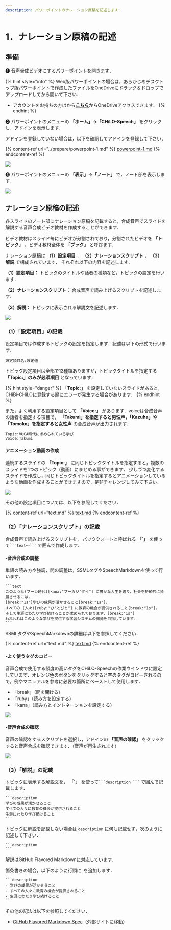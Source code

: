 ```yaml
---
description: パワーポイントのナレーション原稿を記述します．
---
```


# 1．ナレーション原稿の記述

## 準備

❶ 音声合成ビデオにするパワーポイントを開きます．

{% hint style="info" %}
Web版パワーポイントの場合は，あらかじめデスクトップ版パワーポイントで作成したファイルをOneDriveにドラッグ＆ドロップでアップロードしてから開いて下さい．

* アカウントをお持ちの方はから<img src="../.gitbook/assets/image (390).png" alt="" data-size="line">[**こちら**](https://www.office.com/launch/powerpoint?auth=2)からOneDriveアクセスできます．
{% endhint %}

❷ パワーポイントのメニューの **「ホーム」→「CHiLO-Speech」** をクリックし．アドインを表示します．

アドインを登録していない場合は，以下を確認してアドインを登録して下さい．

{% content-ref url="../prepare/powerpoint-1.md" %}
[powerpoint-1.md](../prepare/powerpoint-1.md)
{% endcontent-ref %}

![](<../.gitbook/assets/image (243).png>)

❸ パワーポイントのメニューの **「表示」→「ノート」** で，ノート部を表示します．

![](<../.gitbook/assets/image (240).png>)

## ナレーション原稿の記述

各スライドのノート部にナレーション原稿を記載すると，合成音声でスライドを解説する音声合成ビデオ教材を作成することができます．

ビデオ教材はスライド毎にビデオが分割されており，分割されたビデオを **「トピック」** ，ビデオ教材全体を **「ブック」** と呼びます．

ナレーション原稿は **（1）設定項目** ， **（2）ナレーションスクリプト** ， **（3）解説** で構成されています． それぞれ以下の内容を記述します．

**（1）設定項目：** トピックのタイトルや話者の種類など，トピックの設定を行います．

**（2）ナレーションスクリプト：** 合成音声で読み上げるスクリプトを記述します．

**（3）解説：** トピックに表示される解説文を記述します．​​

![](<../.gitbook/assets/image (310).png>)

### （1）「設定項目」の記載

設定項目では作成するトピックの設定を指定します．記述は以下の形式で行います．

```
設定項目名:設定値
```

トピック設定項目は全部で13種類ありますが，トピックタイトルを指定する **「Topic:」のみが必須項目** となっています．

{% hint style="danger" %}
**「Topic:」** を設定していないスライドがあると，CHiBi-CHiLOに登録する際にエラーが発生する場合があります．
{% endhint %}

また，よく利用する設定項目として **「Voice:」** があります．voiceは合成音声の話者を指定する項目で， **「Takumi」を指定すると男性声，「Kazuha」や「Tomoko」を指定すると女性声** の合成音声が出力されます．

```
Topic:VUCA時代に求められている学び
Voice:Takumi
```

#### アニメーション動画の作成

連続するスライドの **「Topic:」** に同じトピックタイトルを指定すると，複数のスライドを1つのトピック（動画）にまとめる事ができます． 少しづつ変化するスライドを作成し，同じトピックタイトルを指定するとアニメーションしているような動画を作成することができますので，是非チャレンジしてみて下さい．

![](<../.gitbook/assets/image (403).png>)

その他の設定項目については、以下を参照してください．

{% content-ref url="text.md" %}
[text.md](text.md)
{% endcontent-ref %}

### （2）「ナレーションスクリプト」の記載

合成音声で読み上げるスクリプトを， バッククォートと呼ばれる **「\`」** を使って` ```text〜``` ` で囲んで作成します．

#### -音声合成の調整

単語の読み方や強調，間の調整は，SSMLタグやSpeechMarkdownを使って行います．

````
```text
このような(ブーカ時代)[kana:"ブーカジ'ダイ"] に豊かな人生を送り，社会を持続的に発展させるには，
[break:"1s"]学びの成果が活かせること[break:"1s"]，
すべての (人々)[ruby:"ひ'とびと"] に教育の機会が提供されること[break:"1s"]，
そして生涯にわたり学び続けることが求められております．[break:"1s"]
われわれはこのような学びを提供する学習システムの開発を目指しています.
```
````

SSMLタグやSpeechMarkdownの詳細は以下を参照してください．

{% content-ref url="text.md" %}
[text.md](text.md)
{% endcontent-ref %}

#### -よく使うタグのコピー

音声合成で使用する頻度の高いタグをCHiLO-Speechの作業ウインドウに設定しています．オレンジ色のボタンをクリックすると空のタグがコピーされるので，例やマニュアルを参考に必要な箇所にペーストして使用します．

* 「break」（間を開ける）
* 「ruby」（読み方を設定する）
* 「kana」（読み方とイントネーションを設定する）

![](<../.gitbook/assets/image (14).png>)

#### -音声合成の確認

音声の確認をするスクリプトを選択し，アドインの **「音声の確認」** をクリックすると音声合成を確認できます．（音声が再生されます）

![](<../.gitbook/assets/image (2) (1).png>)

### （3）「解説」の記載

トピックに表示する解説文を， **「\`」** を使って` ```description ``` ` で囲んで記載します．

````
```description
学びの成果が活かせること
すべての人々に教育の機会が提供されること
生涯にわたり学び続けること
```
````

トピックに解説を記載しない場合は `description` に何も記載せず，次のように記述して下さい．

````
```description
```
````

解説はGitHub Flavored Markdownに対応しています．

箇条書きの場合，以下のように行頭に`-`を追加します．

````
```description
- 学びの成果が活かせること
- すべての人々に教育の機会が提供されること
- 生涯にわたり学び続けること
```
````

その他の記法は以下を参照してください．

* [GitHub Flavored Markdown Spec](https://github.github.com/gfm/)（外部サイトに移動）
